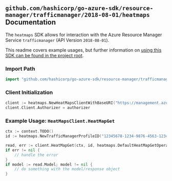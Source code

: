 
## `github.com/hashicorp/go-azure-sdk/resource-manager/trafficmanager/2018-08-01/heatmaps` Documentation

The `heatmaps` SDK allows for interaction with the Azure Resource Manager Service `trafficmanager` (API Version `2018-08-01`).

This readme covers example usages, but further information on [using this SDK can be found in the project root](https://github.com/hashicorp/go-azure-sdk/tree/main/docs).

### Import Path

```go
import "github.com/hashicorp/go-azure-sdk/resource-manager/trafficmanager/2018-08-01/heatmaps"
```


### Client Initialization

```go
client := heatmaps.NewHeatMapsClientWithBaseURI("https://management.azure.com")
client.Client.Authorizer = authorizer
```


### Example Usage: `HeatMapsClient.HeatMapGet`

```go
ctx := context.TODO()
id := heatmaps.NewTrafficManagerProfileID("12345678-1234-9876-4563-123456789012", "example-resource-group", "trafficManagerProfileValue")

read, err := client.HeatMapGet(ctx, id, heatmaps.DefaultHeatMapGetOperationOptions())
if err != nil {
	// handle the error
}
if model := read.Model; model != nil {
	// do something with the model/response object
}
```
